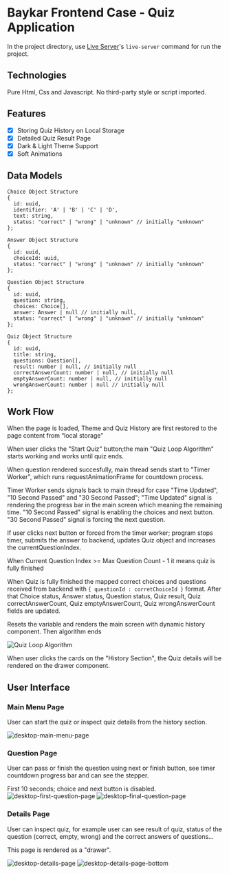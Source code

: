 # Baykar Frontend Case - Quiz Application

In the project directory, use [Live Server](https://www.npmjs.com/package/live-server)'s `live-server` command for run the project. 

## Technologies

Pure Html, Css and Javascript. No third-party style or script imported.

## Features
- [x] Storing Quiz History on Local Storage
- [x] Detailed Quiz Result Page
- [x] Dark & Light Theme Support
- [x] Soft Animations

## Data Models

```
Choice Object Structure
{
  id: uuid,
  identifier: 'A' | 'B' | 'C' | 'D',
  text: string,
  status: "correct" | "wrong" | "unknown" // initially "unknown"
};

Answer Object Structure
{
  id: uuid,
  choiceId: uuid,
  status: "correct" | "wrong" | "unknown" // initially "unknown"
}; 

Question Object Structure
{
  id: uuid,
  question: string,
  choices: Choice[],
  answer: Answer | null // initially null,
  status: "correct" | "wrong" | "unknown" // initially "unknown"
};

Quiz Object Structure
{
  id: uuid,
  title: string,
  questions: Question[],
  result: number | null, // initially null
  correctAnswerCount: number | null, // initially null
  emptyAnswerCount: number | null, // initially null
  wrongAnswerCount: number | null // initially null
}; 
```

## Work Flow

When the page is loaded, Theme and Quiz History are first restored to the page content from “local storage”

When user clicks the "Start Quiz" button;the main "Quiz Loop Algorithm" starts working and works until quiz ends. 

When question rendered succesfully, main thread sends start to "Timer Worker", which runs requestAnimationFrame for countdown process. 

Timer Worker sends signals back to main thread for case "Time Updated", "10 Second Passed" and "30 Second Passed";
"Time Updated" signal is rendering the progress bar in the main screen which meaning the remaining time.
"10 Second Passed" signal is enabling the choices and next button.
"30 Second Passed" signal is forcing the next question.

If user clicks next button or forced from the timer worker; program stops timer, submits the answer to backend, updates Quiz object and increases the currentQuestionIndex.

When Current Question Index >= Max Question Count - 1 it means quiz is fully finished  

When Quiz is fully finished the mapped correct choices and questions received from backend with ```{ questionId : corretChoiceId }``` format.
After that Choice status, Answer status, Question status, Quiz result, Quiz correctAnswerCount, Quiz emptyAnswerCount, Quiz wrongAnswerCount fields are updated. 

Resets the variable and renders the main screen with dynamic history component. Then algorithm ends

![Quiz Loop Algorithm](https://github.com/user-attachments/assets/503fb544-d313-4b4b-a9c7-199f588fa6fa)

When user clicks the cards on the "History Section", the Quiz details will be rendered on the drawer component.

## User Interface

### Main Menu Page

User can start the quiz or inspect quiz details from the history section.

![desktop-main-menu-page](https://github.com/user-attachments/assets/ebd65201-ed0f-4d5c-b185-3a9fe23854f5)

### Question Page

User can pass or finish the question using next or finish button, see timer countdown progress bar and can see the stepper.

First 10 seconds; choice and next button is disabled.
![desktop-first-question-page](https://github.com/user-attachments/assets/bd65daa1-e51f-42d5-bbae-8d5ae9958c4a)
![desktop-final-question-page](https://github.com/user-attachments/assets/1b3d685f-3e2b-4be3-9ccf-c555288c29c7)

### Details Page

User can inspect quiz, for example user can see result of quiz, status of the question (correct, empty, wrong) and the correct answers of questions...

This page is rendered as a "drawer".

![desktop-details-page](https://github.com/user-attachments/assets/ff032bde-cc7f-41f9-ba32-0bbe6da746d8)
![desktop-details-page-bottom](https://github.com/user-attachments/assets/cbe7252e-18dd-459e-a7f4-b2f0a075b6de)
